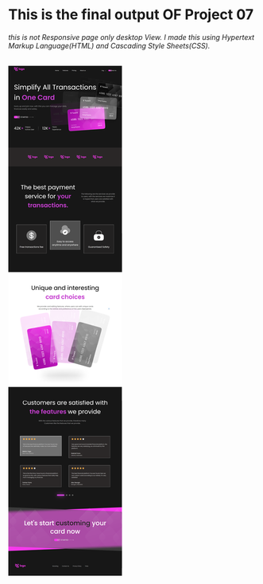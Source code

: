 # This is the final output OF Project 07

###### this is not Responsive page only desktop View. I made this using Hypertext Markup Language(HTML) and Cascading Style Sheets(CSS). 


![Project 1](../Final%20OutPut%20of%20Projects/project07.png)
